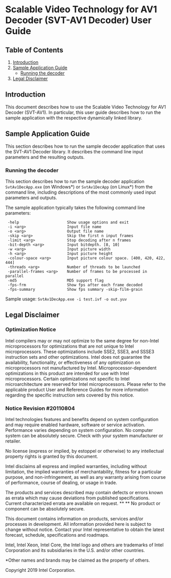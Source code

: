 # Scalable Video Technology for AV1 Decoder (SVT-AV1 Decoder) User Guide

## Table of Contents

1. [Introduction](#introduction)
2. [Sample Application Guide](#sample-application-guide)
    - [Running the decoder](#running-the-decoder)
3. [Legal Disclaimer](#legal-disclaimer)

## Introduction

This document describes how to use the Scalable Video Technology for AV1 Decoder (SVT-AV1). In particular, this user guide describes how to run the sample application with the respective dynamically linked library.

## Sample Application Guide

This section describes how to run the sample decoder application that uses the SVT-AV1 Decoder library. It describes the command line input parameters and the resulting outputs.

### Running the decoder

This section describes how to run the sample decoder application `SvtAv1DecApp.exe` (on Windows\*) or `SvtAv1DecApp` (on Linux\*) from the command line, including descriptions of the most commonly used input parameters and outputs.

The sample application typically takes the following command line parameters:

``` none
 -help                     Show usage options and exit
 -i <arg>                  Input file name
 -o <arg>                  Output file name
 -skip <arg>               Skip the first n input frames
 -limit <arg>              Stop decoding after n frames
 -bit-depth <arg>          Input bitdepth. [8, 10]
 -w <arg>                  Input picture width
 -h <arg>                  Input picture height
 -colour-space <arg>       Input picture colour space. [400, 420, 422, 444]
 -threads <arg>            Number of threads to be launched
 -parallel-frames <arg>    Number of frames to be processed in parallel
 -md5                      MD5 support flag
 -fps-frm                  Show fps after each frame decoded
 -fps-summary              Show fps summary -skip-film-grain
```

Sample usage: `SvtAv1DecApp.exe -i test.ivf -o out.yuv`

## Legal Disclaimer

### Optimization Notice

Intel compilers may or may not optimize to the same degree for non-Intel microprocessors for optimizations that are not unique to Intel microprocessors. These optimizations include SSE2, SSE3, and SSSE3 instruction sets and other optimizations. Intel does not guarantee the availability, functionality, or effectiveness of any optimization on microprocessors not manufactured by Intel. Microprocessor-dependent optimizations in this product are intended for use with Intel microprocessors. Certain optimizations not specific to Intel microarchitecture are reserved for Intel microprocessors. Please refer to the applicable product User and Reference Guides for more information regarding the specific instruction sets covered by this notice.

### Notice Revision #20110804

Intel technologies features and benefits depend on system configuration and may require enabled hardware, software or service activation. Performance varies depending on system configuration. No computer system can be absolutely secure. Check with your system manufacturer or retailer.

No license (express or implied, by estoppel or otherwise) to any intellectual property rights is granted by this document.

Intel disclaims all express and implied warranties, including without limitation, the implied warranties of merchantability, fitness for a particular purpose, and non-infringement, as well as any warranty arising from course of performance, course of dealing, or usage in trade.

The products and services described may contain defects or errors known as errata which may cause deviations from published specifications. Current characterized errata are available on request.  ** ** No product or component can be absolutely secure.

This document contains information on products, services and/or processes in development. All information provided here is subject to change without notice. Contact your Intel representative to obtain the latest forecast, schedule, specifications and roadmaps.

Intel, Intel Xeon, Intel Core, the Intel logo and others are trademarks of Intel Corporation and its subsidiaries in the U.S. and/or other countries.

\*Other names and brands may be claimed as the property of others.

Copyright 2019 Intel Corporation.
